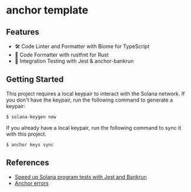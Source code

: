 # anchor template

## Features

- 🛠️ Code Linter and Formatter with Biome for TypeScript
- 🔧 Code Formatter with rustfmt for Rust
- 🧪 Integration Testing with Jest & anchor-bankrun


## Getting Started

This project requires a local keypair to interact with the Solana network. If you don't have the keypair, run the following command to generate a keypair:
```shell
$ solana-keygen new
```

If you already have a local keypair, run the following command to sync it with this project.
```shell
$ anchor keys sync
```


## References
- [Speed up Solana program tests with Jest and Bankrun](https://solana.com/ko/developers/guides/advanced/testing-with-jest-and-bankrun)
- [Anchor errors](https://www.anchor-lang.com/docs/errors)